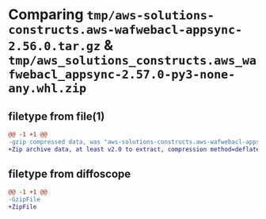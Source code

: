 # Comparing `tmp/aws-solutions-constructs.aws-wafwebacl-appsync-2.56.0.tar.gz` & `tmp/aws_solutions_constructs.aws_wafwebacl_appsync-2.57.0-py3-none-any.whl.zip`

## filetype from file(1)

```diff
@@ -1 +1 @@
-gzip compressed data, was "aws-solutions-constructs.aws-wafwebacl-appsync-2.56.0.tar", last modified: Wed Apr 24 20:29:37 2024, max compression
+Zip archive data, at least v2.0 to extract, compression method=deflate
```

## filetype from diffoscope

```diff
@@ -1 +1 @@
-GzipFile
+ZipFile
```

